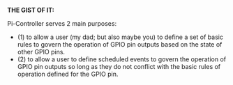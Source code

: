 **THE GIST OF IT:**

Pi-Controller serves 2 main purposes:
  - (1) to allow a user (my dad; but also maybe you) to define a set of basic rules to govern the operation of GPIO pin outputs based on the state of other GPIO pins.
  - (2) to allow a user to define scheduled events to govern the operation of GPIO pin outputs so long as they do not conflict with the basic rules of operation defined for the GPIO pin.
